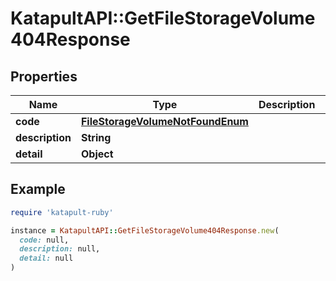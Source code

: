 # KatapultAPI::GetFileStorageVolume404Response

## Properties

| Name | Type | Description | Notes |
| ---- | ---- | ----------- | ----- |
| **code** | [**FileStorageVolumeNotFoundEnum**](FileStorageVolumeNotFoundEnum.md) |  | [optional] |
| **description** | **String** |  | [optional] |
| **detail** | **Object** |  | [optional] |

## Example

```ruby
require 'katapult-ruby'

instance = KatapultAPI::GetFileStorageVolume404Response.new(
  code: null,
  description: null,
  detail: null
)
```

